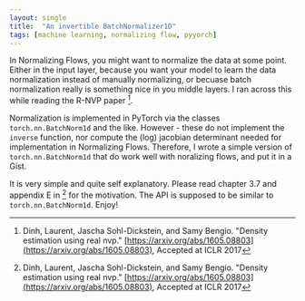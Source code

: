 ```yaml
---
layout: single
title:  "An invertible BatchNormalizer1D"
tags: [machine learning, normalizing flow, pyyorch]
---
```


In Normalizing Flows, you might want to normalize the data at some point. 
Either in the input layer, because you want your model to learn the data normalization instead of manually normalizing, or becuase batch normalization really is something nice in you middle layers. 
I ran across this while reading the R-NVP paper [^1]. 

Normalization is implemented in PyTorch via the classes `torch.nn.BatchNorm1d` and the like. However - these do not implement the `inverse` function, nor compute the (log) jacobian determinant needed for implementation in Normalizing Flows. Therefore, I wrote a simple version of `torch.nn.BatchNorm1d` that do work well with noralizing flows, and put it in a Gist.

<script src="https://gist.github.com/el-hult/06d838b2efb3920a30917afcf9327bb4.js"></script>

It is very simple and quite self explanatory. Please read chapter 3.7 and appendix E in [^1] for the motivation. The API is supposed to be similar to `torch.nn.BatchNorm1d`. Enjoy!


[^1]: Dinh, Laurent, Jascha Sohl-Dickstein, and Samy Bengio. "Density estimation using real nvp." [https://arxiv.org/abs/1605.08803](https://arxiv.org/abs/1605.08803), Accepted at ICLR 2017 